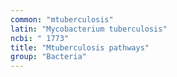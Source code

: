 ```yaml
---
common: "mtuberculosis"
latin: "Mycobacterium tuberculosis"
ncbi: " 1773"
title: "Mtuberculosis pathways"
group: "Bacteria"
---
```

